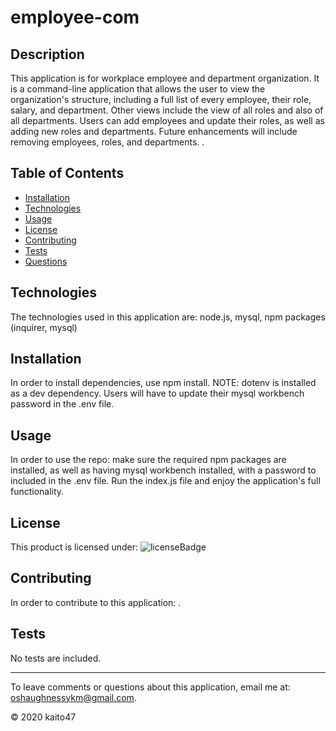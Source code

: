 # employee-com
    
## Description 

This application is for workplace employee and department organization. It is a command-line application that allows the user to view the organization's structure, including a full list of every employee, their role, salary, and department. Other views include the view of all roles and also of all departments. Users can add employees and update their roles, as well as adding new roles and departments. Future enhancements will include removing employees, roles, and departments. .

## Table of Contents
* [Installation](#installation)
* [Technologies](#technologies)
* [Usage](#usage)
* [License](#license)
* [Contributing](#contributing)
* [Tests](#tests)
* [Questions](#email)

## Technologies

The technologies used in this application are: node.js, mysql, npm packages (inquirer, mysql)

## Installation 

In order to install dependencies, use npm install.
NOTE: dotenv is installed as a dev dependency. Users will have to update their mysql workbench password in the .env file. 
    
## Usage

In order to use the repo: make sure the required npm packages are installed, as well as having mysql workbench installed, with a password to included in the .env file. Run the index.js file and enjoy the application's full functionality. 

## License

This product is licensed under: ![licenseBadge](https://img.shields.io/badge/badge-none-brightgreen)

## Contributing

In order to contribute to this application: .

## Tests

No tests are included. 

----
To leave comments or questions about this application, email me at: oshaughnessykm@gmail.com.

© 2020 kaito47